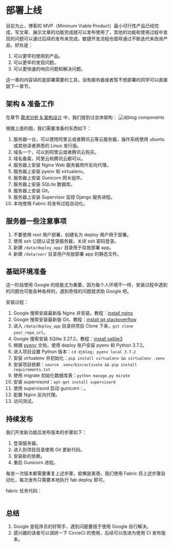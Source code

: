 # 部署上线

目前为止，博客的 MVP（Minimum Viable Product）最小可行性产品已经完成，写文章、展示文章的功能完成就可以发布使用了，其他的功能和使用过程中发现的问题可以通过后续的发布来完成，敏捷开发流程也倡导通过不断迭代来改进产品，好处是：

1. 可以更早的使用到产品。
2. 可以更早的发现问题。
3. 可以更快速的响应问题和解决问题。

这一章的内容讲的是部署需要的工具，没有服务器或者暂不想部署的同学可以直接跳下一章节。

## 架构 & 准备工作
在章节 [需求分析 & 架构设计](chapter3.md) 中，我们提到过总体架构：
![djblog components](http://cdn.defcoding.com/992D079C-8A59-40F1-9B6F-4B519A90C730.png)

根据上面的图，我们需要准备的东西如下：

1. 服务器一台，可以使用阿里云或者腾讯云等云服务器，操作系统使用 ubuntu 或其他读者熟悉的 Linux 发行版。
2. 域名一个，可以到阿里云或者腾讯云购买。
3. 域名备案，阿里云和腾讯云都可以。
4. 服务器上安装 Nginx Web 服务器用作反向代理。
5. 服务器上安装 pyenv 和 virtualenv。
6. 服务器上安装 Gunicorn 网关组件。
7. 服务器上安装 SQLite 数据库。
8. 服务器上安装 Git。
9. 服务器上安装 Supervisor 监控 Django 服务进程。
10. 本地使用 Fabric 将发布过程自动化。

## 服务器一些注意事项
1. 不要使用 root 用户部署，创建名为 deploy 用户用于部署。
2. 使用 ssh 公钥认证登录服务器，关闭 ssh 密码登录。
2. 新建 `/data/deploy_app/` 目录用于存放部署 app。
3. 新建 `/data/var/` 目录用户存放部署 app 的静态文件。

## 基础环境准备
这一阶段使用 Google 的技能尤为重要，因为每个人环境不一样，安装过程中遇到的问题也可能各种各样的，遇到奇怪的问题就求助 Google 吧。

安装过程：

1. Google 搜索安装最新版 Nginx 并安装，教程：[install nginx](https://www.nginx.com/resources/wiki/start/topics/tutorials/install/)
2. Google 搜索安装最新版 Git，教程：[install git stackoverflow](https://stackoverflow.com/a/19109661/4265779)
3. 进入 `/data/deploy_app` 目录将项目 Clone 下来，`git clone your_repo_url`。
4. Google 搜索安装 SQlite 3.27.2，教程：[install sqllite3](https://linuxhint.com/install-sqlite-ubuntu-linux-mint/)
5. 根据 [pyenv](https://github.com/pyenv/pyenv-installer) 文档，使用 deploy 账户安装 pyenv 和 Python 3.7.2。
6. 进入项目设置 Python 版本：`cd djblog; pyenv local 3.7.2`
7. 安装 virtualenv 并初始化：`pip install virtualenv && virtualenv .venv`
8. 安装项目依赖：`source .venv/bin/activate && pip install requirements.txt`
9. 使用 migrate 初始化数据库表：`python manage.py mirate`
10. 安装 supervisord：`apt-get install supervisord`
11. 使用 supervisord 启动 gunicorn：。
12. 配置 Nginx 反向代理。
13. 访问测试。

## 持续发布
我们开发新功能后发布版本的步骤如下：

1. 登录服务器。
2. 进入到项目目录使用 Git 更新代码。
3. 安装新的依赖。
4. 重启 Gunicorn 进程。

每发一次版本都需要重复上述步骤，偷懒是美德，我们使用 Fabric 将上述步骤自动化，每次发布只需要本地执行 fab deploy 即可。

fabric 任务代码：
```python
```

## 总结
1. Google 是程序员的好帮手，遇到问题要擅于使用 Google 自行解决。
2. 感兴趣的读者可以调研一下 CircleCI 的使用，后续可以改进为使用 CI 发布版本。

